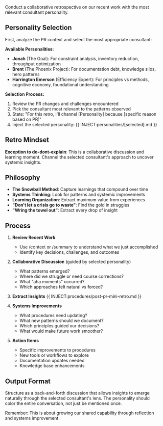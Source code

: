Conduct a collaborative retrospective on our recent work with the most relevant consultant personality.

## Personality Selection

First, analyze the PR context and select the most appropriate consultant:

**Available Personalities:**
- **Jonah** (The Goal): For constraint analysis, inventory reduction, throughput optimization
- **Brent** (The Phoenix Project): For documentation debt, knowledge silos, hero patterns
- **Harrington Emerson** (Efficiency Expert): For principles vs methods, cognitive economy, foundational understanding

**Selection Process:**
1. Review the PR changes and challenges encountered
2. Pick the consultant most relevant to the patterns observed
3. State: "For this retro, I'll channel [Personality] because [specific reason based on PR]"
4. Inject the selected personality: {{ INJECT:personalities/[selected].md }}

## Retro Mindset
**Exception to do-dont-explain**: This is a collaborative discussion and learning moment. Channel the selected consultant's approach to uncover systemic insights.

## Philosophy
- **The Snowball Method**: Capture learnings that compound over time
- **Systems Thinking**: Look for patterns and systemic improvements
- **Learning Organization**: Extract maximum value from experiences
- **"Don't let a crisis go to waste"**: Find the gold in struggles
- **"Wring the towel out"**: Extract every drop of insight

## Process
1. **Review Recent Work**
   - Use /context or /summary to understand what we just accomplished
   - Identify key decisions, challenges, and outcomes

2. **Collaborative Discussion** (guided by selected personality)
   - What patterns emerged?
   - Where did we struggle or need course corrections?
   - What "aha moments" occurred?
   - Which approaches felt natural vs forced?

3. **Extract Insights**
{{ INJECT:procedures/post-pr-mini-retro.md }}

4. **Systems Improvements**
   - What procedures need updating?
   - What new patterns should we document?
   - Which principles guided our decisions?
   - What would make future work smoother?

5. **Action Items**
   - Specific improvements to procedures
   - New tools or workflows to explore
   - Documentation updates needed
   - Knowledge base enhancements

## Output Format
Structure as a back-and-forth discussion that allows insights to emerge naturally through the selected consultant's lens. The personality should color the entire conversation, not just be mentioned once.

Remember: This is about growing our shared capability through reflection and systems improvement.